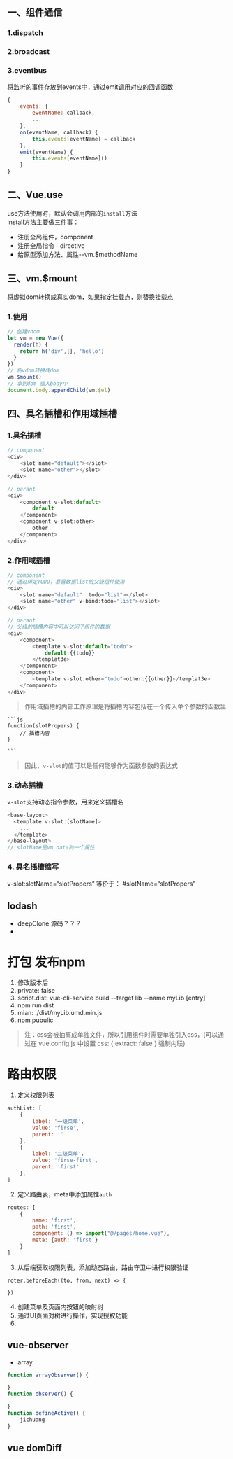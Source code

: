 
## 一、组件通信
### 1.dispatch

### 2.broadcast

### 3.eventbus
将监听的事件存放到events中，通过emit调用对应的回调函数
```js
{
    events: {
        eventName: callback,
        ...
    },
    on(eventName, callback) {
        this.events[eventName] = callback
    },
    emit(eventName) {
        this.events[eventName]()
    }
}
```
## 二、Vue.use
use方法使用时，默认会调用内部的`install`方法  
install方法主要做三件事：
- 注册全局组件，component
- 注册全局指令--directive
- 给原型添加方法、属性--vm.$methodName

## 三、vm.$mount
将虚拟dom转换成真实dom，如果指定挂载点，则替换挂载点
### 1.使用
```js
// 创建vdom
let vm = new Vue({
  render(h) {
    return h('div',{}, 'hello')
  }
})
// 将vdom转换成dom
vm.$mount()
// 拿到dom 插入body中
document.body.appendChild(vm.$el)
```
## 四、具名插槽和作用域插槽
### 1.具名插槽
```js
// component
<div>
    <slot name="default"></slot>
    <slot name="other"></slot>
</div>

// parant
<div>
    <component v-slot:default>
        default
    </component>
    <component v-slot:other>
        other
    </component>
</div>

```

### 2.作用域插槽
```js
// component
// 通过绑定TODO，暴露数据list给父级组件使用
<div>
    <slot name="default" :todo="list"></slot>
    <slot name="other" v-bind:todo="list"></slot>
</div>

// parant
// 父级的插槽内容中可以访问子组件的数据
<div>
    <component>
        <template v-slot:default="todo">
            default:{{todo}}
        </templat3e>
    </component>
    <component>
        <template v-slot:other="todo">other:{{other}}</templat3e>
    </component>
</div>

```
> 作用域插槽的内部工作原理是将插槽内容包括在一个传入单个参数的函数里  
> 
    ```js
    function(slotPropers) {
        // 插槽内容
    }

    ```
> 因此，`v-slot`的值可以是任何能够作为函数参数的表达式

### 3.动态插槽
`v-slot`支持动态指令参数，用来定义插槽名
```js
<base-layout>
  <template v-slot:[slotName]>
    ...
  </template>
</base-layout>
// slotName是vm.data的一个属性
```
### 4. 具名插槽缩写
v-slot:slotName=“slotPropers” 等价于：
#slotName=“slotPropers”


## lodash
- deepClone 源码？？？
- 
# 打包 发布npm
1. 修改版本后
2. private: false
3. script.dist: vue-cli-service build --target lib --name myLib [entry]
4. npm run dist
5. mian: ./dist/myLib.umd.min.js
6. npm pubulic
> 注：css会被抽离成单独文件，所以引用组件时需要单独引入css，(可以通过在 vue.config.js 中设置 css: { extract: false } 强制内联)
# 路由权限
1. 定义权限列表
```javascript
authList: [
    {
        label: '一级菜单'，
        value: 'firse',
        parent: ''
    },
    {
        label: '二级菜单'，
        value: 'firse-first',
        parent: 'first'
    },
]
```
2. 定义路由表，meta中添加属性`auth`
```javascript
routes: [
    {
        name: 'first',
        path: 'first',
        component: () => import("@/pages/home.vue"),
        meta: {auth: 'first'}
    }
]
```
3. 从后端获取权限列表，添加动态路由，路由守卫中进行权限验证
```
roter.beforeEach((to, from, next) => {

})
```
4. 创建菜单及页面内按钮的映射树
5. 通过UI页面对树进行操作，实现授权功能
6. 

## vue-observer
-  array
```js
function arrayObserver() {

}
function observer() {

}
function defineActive() {
    jichuang
}
```


## vue domDiff


